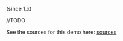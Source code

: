 <span class="version-reference">(since 1.x)</span>

//TODO

See the sources for this demo here: [sources](${SOURCES_DEMO}/domainapp/dom/tabs)

